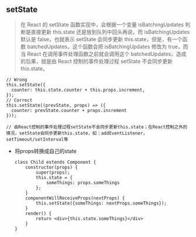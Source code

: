 ## setState

  > 在 React 的 setState 函数实现中，会根据一个变量 isBatchingUpdates 判断是直接更新 this.state 还是放到队列中回头再说，而 isBatchingUpdates 默认是 false，也就表示 setState 会同步更新 this.state，但是，有一个函数 batchedUpdates，这个函数会把 isBatchingUpdates 修改为 true，而当 React 在调用事件处理函数之前就会调用这个 batchedUpdates，造成的后果，就是由 React 控制的事件处理过程 setState 不会同步更新 this.state。

  ```react
  // Wrong
  this.setState({
    counter: this.state.counter + this.props.increment,
  });
  // Correct
  this.setState((prevState, props) => ({
    counter: prevState.counter + props.increment
  }));

  // 由React控制的事件处理过程setState不会同步更新this.state；在React控制之外的情况，setState会同步更新this.state，如：addEventListener，setTimeout/setInterval等
  ```

* 将props转换成自己的state

  ```react
  class Child extends Component {
      constructor(props) {
          super(props);
          this.state = {
              someThings: props.someThings
          };
      }
      componentWillReceiveProps(nextProps) {
          this.setState({someThings: nextProps.someThings});
      }
      render() {
          return <div>{this.state.someThings}</div>
      }
  }
  ```
